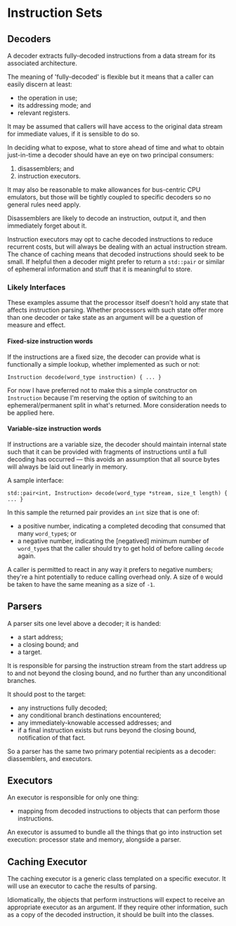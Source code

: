 #  Instruction Sets

## Decoders

A decoder extracts fully-decoded instructions from a data stream for its associated architecture. 

The meaning of 'fully-decoded' is flexible but it means that a caller can easily discern at least:  
* the operation in use;
* its addressing mode; and
* relevant registers.

It may be assumed that callers will have access to the original data stream for immediate values, if it is sensible to do so.

In deciding what to expose, what to store ahead of time and what to obtain just-in-time a decoder should have an eye on two principal consumers:
1. disassemblers; and
2. instruction executors.

It may also be reasonable to make allowances for bus-centric CPU emulators, but those will be tightly coupled to specific decoders so no general rules need apply. 

Disassemblers are likely to decode an instruction, output it, and then immediately forget about it.

Instruction executors may opt to cache decoded instructions to reduce recurrent costs, but will always be dealing with an actual instruction stream. The chance of caching means that decoded instructions should seek to be small. If helpful then a decoder might prefer to return a `std::pair` or similar of ephemeral information and stuff that it is meaningful to store.

### Likely Interfaces

These examples assume that the processor itself doesn't hold any state that affects instruction parsing. Whether processors with such state offer more than one decoder or take state as an argument will be a question of measure and effect.  

#### Fixed-size instruction words

If the instructions are a fixed size, the decoder can provide what is functionally a simple lookup, whether implemented as such or not:

    Instruction decode(word_type instruction) { ... }

For now I have preferred not to make this a simple constructor on `Instruction` because I'm reserving the option of switching to an ephemeral/permanent split in what's returned. More consideration needs to be applied here.

#### Variable-size instruction words

If instructions are a variable size, the decoder should maintain internal state such that it can be provided with fragments of instructions until a full decoding has occurred — this avoids an assumption that all source bytes will always be laid out linearly in memory.

A sample interface:

    std::pair<int, Instruction> decode(word_type *stream, size_t length) { ... }

In this sample the returned pair provides an `int` size that is one of:
* a positive number, indicating a completed decoding that consumed that many `word_type`s; or
* a negative number, indicating the [negatived] minimum number of `word_type`s that the caller should try to get hold of before calling `decode` again.

A caller is permitted to react in any way it prefers to negative numbers; they're a hint potentially to reduce calling overhead only. A size of `0` would be taken to have the same meaning as a size of `-1`.  

## Parsers

A parser sits one level above a decoder; it is handed:
* a start address;
* a closing bound; and
* a target.

It is responsible for parsing the instruction stream from the start address up to and not beyond the closing bound, and no further than any unconditional branches.

It should post to the target:
* any instructions fully decoded;
* any conditional branch destinations encountered;
* any immediately-knowable accessed addresses; and
* if a final instruction exists but runs beyond the closing bound, notification of that fact.

So a parser has the same two primary potential recipients as a decoder: diassemblers, and executors.

## Executors

An executor is responsible for only one thing:
* mapping from decoded instructions to objects that can perform those instructions.

An executor is assumed to bundle all the things that go into instruction set execution: processor state and memory, alongside a parser.

## Caching Executor

The caching executor is a generic class templated on a specific executor. It will use an executor to cache the results of parsing. 

Idiomatically, the objects that perform instructions will expect to receive an appropriate executor as an argument. If they require other information, such as a copy of the decoded instruction, it should be built into the classes. 
